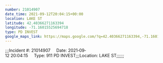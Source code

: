 ```yaml
---
number: 21014907
date_time: 2021-09-12T20:04:15+00:00
location: LAKE ST
latitude: 42.40366271163394
longitude: -71.16015525694718
type: PD INVEST
google_maps_link: https://maps.google.com/?q=42.40366271163394,-71.16015525694718
---
```


;;;Incident #: 21014907     Date: 2021‐09‐12 20:04:15     Type: 911 PD INVEST;;;Location: LAKE ST;;;;;;
